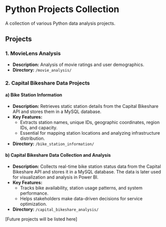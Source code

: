 # Python Projects Collection

A collection of various Python data analysis projects.

## Projects

### 1. MovieLens Analysis
- **Description:** Analysis of movie ratings and user demographics.
- **Directory:** `/movie_analysis/`

### 2. Capital Bikeshare Data Projects

#### a) Bike Station Information
- **Description:** Retrieves static station details from the Capital Bikeshare API and stores them in a MySQL database.
- **Key Features:**
  - Extracts station names, unique IDs, geographic coordinates, region IDs, and capacity.
  - Essential for mapping station locations and analyzing infrastructure distribution.
- **Directory:** `/bike_station_information/`

#### b) Capital Bikeshare Data Collection and Analysis
- **Description:** Collects real-time bike station status data from the Capital Bikeshare API and stores it in a MySQL database. The data is later used for visualization and analysis in Power BI.
- **Key Features:**
  - Tracks bike availability, station usage patterns, and system performance.
  - Helps stakeholders make data-driven decisions for service optimization.
- **Directory:** `/capital_bikeshare_analysis/`

[Future projects will be listed here]


